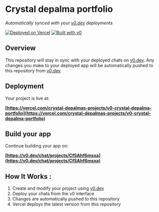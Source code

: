 # Crystal depalma portfolio

*Automatically synced with your [v0.dev](https://v0.dev) deployments*

[![Deployed on Vercel](https://img.shields.io/badge/Deployed%20on-Vercel-black?style=for-the-badge&logo=vercel)](https://vercel.com/crystal-depalmas-projects/v0-crystal-depalma-portfolio)
[![Built with v0](https://img.shields.io/badge/Built%20with-v0.dev-black?style=for-the-badge)](https://v0.dev/chat/projects/CfSAhf6msxa)

## Overview

This repository will stay in sync with your deployed chats on [v0.dev](https://v0.dev).
Any changes you make to your deployed app will be automatically pushed to this repository from [v0.dev](https://v0.dev).

## Deployment

Your project is live at:

**[https://vercel.com/crystal-depalmas-projects/v0-crystal-depalma-portfolio](https://vercel.com/crystal-depalmas-projects/v0-crystal-depalma-portfolio)**

## Build your app

Continue building your app on:

**[https://v0.dev/chat/projects/CfSAhf6msxa](https://v0.dev/chat/projects/CfSAhf6msxa)**

## How It Works :

1. Create and modify your project using [v0.dev](https://v0.dev)
2. Deploy your chats from the v0 interface
3. Changes are automatically pushed to this repository
4. Vercel deploys the latest version from this repository
